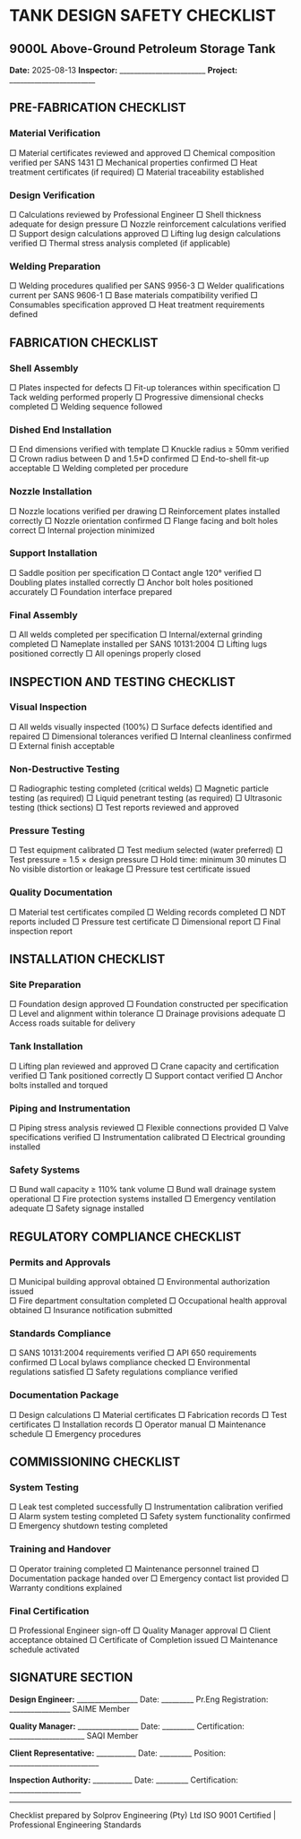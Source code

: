 
# TANK DESIGN SAFETY CHECKLIST
## 9000L Above-Ground Petroleum Storage Tank

**Date:** 2025-08-13
**Inspector:** ________________________
**Project:** ________________________

## PRE-FABRICATION CHECKLIST

### Material Verification
□ Material certificates reviewed and approved
□ Chemical composition verified per SANS 1431
□ Mechanical properties confirmed
□ Heat treatment certificates (if required)
□ Material traceability established

### Design Verification  
□ Calculations reviewed by Professional Engineer
□ Shell thickness adequate for design pressure
□ Nozzle reinforcement calculations verified
□ Support design calculations approved
□ Lifting lug design calculations verified
□ Thermal stress analysis completed (if applicable)

### Welding Preparation
□ Welding procedures qualified per SANS 9956-3
□ Welder qualifications current per SANS 9606-1
□ Base materials compatibility verified
□ Consumables specification approved
□ Heat treatment requirements defined

## FABRICATION CHECKLIST

### Shell Assembly
□ Plates inspected for defects
□ Fit-up tolerances within specification
□ Tack welding performed properly
□ Progressive dimensional checks completed
□ Welding sequence followed

### Dished End Installation
□ End dimensions verified with template
□ Knuckle radius ≥ 50mm verified
□ Crown radius between D and 1.5*D confirmed
□ End-to-shell fit-up acceptable
□ Welding completed per procedure

### Nozzle Installation
□ Nozzle locations verified per drawing
□ Reinforcement plates installed correctly
□ Nozzle orientation confirmed
□ Flange facing and bolt holes correct
□ Internal projection minimized

### Support Installation
□ Saddle position per specification
□ Contact angle 120° verified
□ Doubling plates installed correctly
□ Anchor bolt holes positioned accurately
□ Foundation interface prepared

### Final Assembly
□ All welds completed per specification
□ Internal/external grinding completed
□ Nameplate installed per SANS 10131:2004
□ Lifting lugs positioned correctly
□ All openings properly closed

## INSPECTION AND TESTING CHECKLIST

### Visual Inspection
□ All welds visually inspected (100%)
□ Surface defects identified and repaired
□ Dimensional tolerances verified
□ Internal cleanliness confirmed
□ External finish acceptable

### Non-Destructive Testing
□ Radiographic testing completed (critical welds)
□ Magnetic particle testing (as required)
□ Liquid penetrant testing (as required)
□ Ultrasonic testing (thick sections)
□ Test reports reviewed and approved

### Pressure Testing
□ Test equipment calibrated
□ Test medium selected (water preferred)
□ Test pressure = 1.5 × design pressure
□ Hold time: minimum 30 minutes
□ No visible distortion or leakage
□ Pressure test certificate issued

### Quality Documentation
□ Material test certificates compiled
□ Welding records completed
□ NDT reports included
□ Pressure test certificate
□ Dimensional report
□ Final inspection report

## INSTALLATION CHECKLIST

### Site Preparation
□ Foundation design approved
□ Foundation constructed per specification
□ Level and alignment within tolerance
□ Drainage provisions adequate
□ Access roads suitable for delivery

### Tank Installation
□ Lifting plan reviewed and approved
□ Crane capacity and certification verified
□ Tank positioned correctly
□ Support contact verified
□ Anchor bolts installed and torqued

### Piping and Instrumentation
□ Piping stress analysis reviewed
□ Flexible connections provided
□ Valve specifications verified
□ Instrumentation calibrated
□ Electrical grounding installed

### Safety Systems
□ Bund wall capacity ≥ 110% tank volume
□ Bund wall drainage system operational
□ Fire protection systems installed
□ Emergency ventilation adequate
□ Safety signage installed

## REGULATORY COMPLIANCE CHECKLIST

### Permits and Approvals
□ Municipal building approval obtained
□ Environmental authorization issued  
□ Fire department consultation completed
□ Occupational health approval obtained
□ Insurance notification submitted

### Standards Compliance
□ SANS 10131:2004 requirements verified
□ API 650 requirements confirmed
□ Local bylaws compliance checked
□ Environmental regulations satisfied
□ Safety regulations compliance verified

### Documentation Package
□ Design calculations
□ Material certificates
□ Fabrication records
□ Test certificates
□ Installation records
□ Operator manual
□ Maintenance schedule
□ Emergency procedures

## COMMISSIONING CHECKLIST

### System Testing
□ Leak test completed successfully
□ Instrumentation calibration verified
□ Alarm system testing completed
□ Safety system functionality confirmed
□ Emergency shutdown testing completed

### Training and Handover
□ Operator training completed
□ Maintenance personnel trained
□ Documentation package handed over
□ Emergency contact list provided
□ Warranty conditions explained

### Final Certification
□ Professional Engineer sign-off
□ Quality Manager approval
□ Client acceptance obtained
□ Certificate of Completion issued
□ Maintenance schedule activated

## SIGNATURE SECTION

**Design Engineer:** _________________ Date: _________
Pr.Eng Registration: _________________ SAIME Member

**Quality Manager:** _________________ Date: _________
Certification: _____________________ SAQI Member

**Client Representative:** ___________ Date: _________
Position: _________________________

**Inspection Authority:** ___________ Date: _________
Certification: ____________________

---
Checklist prepared by Solprov Engineering (Pty) Ltd
ISO 9001 Certified | Professional Engineering Standards

